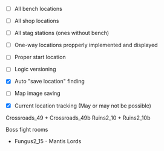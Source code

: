 - [ ] All bench locations
- [ ] All shop locations
- [ ] All stag stations (ones without bench)
- [ ] One-way locations propperly implemented and displayed
- [ ] Proper start location
- [ ] Logic versioning
- [x] Auto "save location" finding
- [ ] Map image saving
- [x] Current location tracking (May or may not be possible)


Crossroads_49 + Crossroads_49b
Ruins2_10 + Ruins2_10b


Boss fight rooms
- Fungus2_15 - Mantis Lords